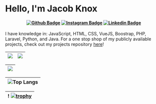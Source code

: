 # Hello, I'm Jacob Knox

<h4 align="center">

[![Github Badge](https://img.shields.io/badge/-Facebook-blue?style=for-the-badge&logo=Facebook&logoColor=white&link=https://github.com/JacobKnox)](https://www.facebook.com/jacobaknox)
[![Instagram Badge](https://img.shields.io/badge/-instagram-red?style=for-the-badge&logo=instagram&logoColor=white&link=https://github.com/JacobKnox)](https://www.instagram.com/epicguy203/)
[![Linkedin Badge](https://img.shields.io/badge/-Linkedin-blue?style=for-the-badge&logo=Linkedin&logoColor=white&link=https://github.com/JacobKnox)](https://www.linkedin.com/in/jacobknoxa/)

</h4>

I have knowledge in: JavaScript, HTML, CSS, VueJS, Boostrap, PHP, Laravel, Python, and Java.
For a one stop shop of my publicly available projects, check out my projects repository [here](https://github.com/JacobKnox/Jacob-Knox-Projects#readme)!


| ![](http://github-profile-summary-cards.vercel.app/api/cards/stats?username=JacobKnox&theme=nord_dark) | ![](http://github-profile-summary-cards.vercel.app/api/cards/profile-details?username=JacobKnox&theme=nord_dark) |
| :-: | :-: |

| ![](https://github-readme-streak-stats.herokuapp.com/?user=JacobKnox&date_format=M%20j%5B%2C%20Y%5D&background=2D3742&stroke=2D3742&ring=6bbbca&fire=6bbbca&currStreakNum=fff&sideNums=6bbbca&currStreakLabel=6bbbca&sideLabels=fff&dates=fff) |
| :-: |

| ![Top Langs](https://github-readme-stats.vercel.app/api/top-langs/?username=JacobKnox&langs_count=10&theme=radical) |
| :-: |

! [![trophy](https://github-profile-trophy.vercel.app/?username=JacobKnox)](https://github.com/ryo-ma/github-profile-trophy) |
| :-: |
